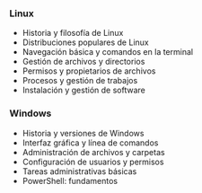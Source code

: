 ### Linux 
- Historia y filosofía de Linux 
- Distribuciones populares de Linux 
- Navegación básica y comandos en la terminal 
- Gestión de archivos y directorios 
- Permisos y propietarios de archivos 
- Procesos y gestión de trabajos 
- Instalación y gestión de software 

### Windows 
- Historia y versiones de Windows 
- Interfaz gráfica y línea de comandos 
- Administración de archivos y carpetas 
- Configuración de usuarios y permisos 
- Tareas administrativas básicas 
- PowerShell: fundamentos
